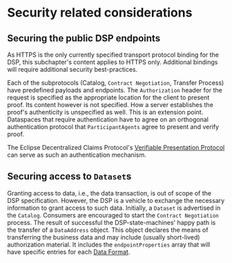 # Security related considerations

## Securing the public DSP endpoints

As HTTPS is the only currently specified transport protocol binding for the DSP, this subchapter's content applies to
HTTPS only. Additional bindings will require additional security best-practices. 

Each of the subprotocols (Catalog, `Contract Negotiation`, Transfer Process) have predefined payloads and endpoints. The
`Authorization` header for the request is specified as the appropriate location for the client to present proof. Its
content however is not specified. How a server establishes the proof's authenticity is unspecified as well. This is an
extension point. Dataspaces that require authentication have to agree on an orthogonal authentication protocol that
`ParticipantAgents` agree to present and verify proof.

The Eclipse Decentralized Claims Protocol's [Verifiable Presentation Protocol](https://eclipse-dataspace-dcp.github.io/decentralized-claims-protocol/#verifiable-presentation-protocol) 
can serve as such an authentication mechanism.

## Securing access to `Dataset`s

Granting access to data, i.e., the data transaction, is out of scope of the DSP specification. However, the DSP is a vehicle to exchange 
the necessary information to grant access to such data. Initially, a `Dataset` is advertised in the `Catalog`. Consumers
are encouraged to start the `Contract Negotiation` process. The result of successful the DSP-state-machines' happy path 
is the transfer of a `DataAddress` object. This object declares the means of transferring the business data and may
include (usually short-lived) authorization material. It includes the `endpointProperties` array that will have specific
entries for each [Data Format](interoperability.md#data-formats). 

